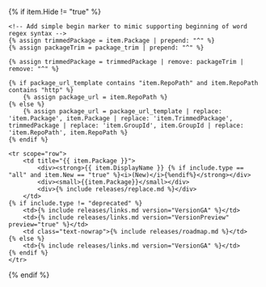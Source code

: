 {% if item.Hide != "true" %}

    <!-- Add simple begin marker to mimic supporting beginning of word regex syntax -->
    {% assign trimmedPackage = item.Package | prepend: "^" %}
    {% assign packageTrim = package_trim | prepend: "^" %}

    {% assign trimmedPackage = trimmedPackage | remove: packageTrim | remove: "^" %}

    {% if package_url_template contains "item.RepoPath" and item.RepoPath contains "http" %}
        {% assign package_url = item.RepoPath %}
    {% else %}
        {% assign package_url = package_url_template | replace: 'item.Package', item.Package | replace: 'item.TrimmedPackage', trimmedPackage | replace: 'item.GroupId', item.GroupId | replace: 'item.RepoPath', item.RepoPath %}
    {% endif %}

    <tr scope="row">
        <td title="{{ item.Package }}">
            <div><strong>{{ item.DisplayName }} {% if include.type == "all" and item.New == "true" %}<i>(New)</i>{%endif%}</strong></div>
            <div><small>{{item.Package}}</small></div>
            <div>{% include releases/replace.md %}</div>
        </td>
    {% if include.type != "deprecated" %}
        <td>{% include releases/links.md version="VersionGA" %}</td>
        <td>{% include releases/links.md version="VersionPreview" preview="true" %}</td>
        <td class="text-nowrap">{% include releases/roadmap.md %}</td>
    {% else %}
        <td>{% include releases/links.md version="VersionGA" %}</td>
    {% endif %}
    </tr>

{% endif %}
